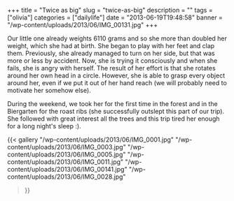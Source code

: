 +++
title = "Twice as big"
slug = "twice-as-big"
description = ""
tags = ["olivia"]
categories = ["dailylife"]
date = "2013-06-19T19:48:58"
banner = "/wp-content/uploads/2013/06/IMG_00131.jpg"
+++

Our little one already weights 6110 grams and so she more than doubled her weight, which she had at
birth. She began to play with her feet and clap them. Previously, she already managed to turn on her side,
but that was more or less by accident. Now, she is trying it consciously and when she fails, she is
angry with herself. The result of her effort is that she rotates around her own head in a circle.
However, she is able to grasp every object around her, even if we put it out of her hand reach (we
will probably need to motivate her somehow else).

During the weekend, we took her for the first time in the forest and in the Biergarten for the roast
ribs (she successfully outslept this part of our trip). She followed with great interest all the
trees and this trip tired her enough for a long night's sleep :).

{{< gallery
    "/wp-content/uploads/2013/06/IMG_0001.jpg"
    "/wp-content/uploads/2013/06/IMG_0003.jpg"
    "/wp-content/uploads/2013/06/IMG_0005.jpg"
    "/wp-content/uploads/2013/06/IMG_0011.jpg"
    "/wp-content/uploads/2013/06/IMG_00141.jpg"
    "/wp-content/uploads/2013/06/IMG_0028.jpg"
>}}
